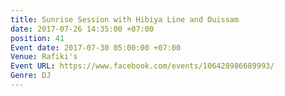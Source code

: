 ```yaml
---
title: Sunrise Session with Hibiya Line and Ouissam
date: 2017-07-26 14:35:00 +07:00
position: 41
Event date: 2017-07-30 05:00:00 +07:00
Venue: Rafiki's
Event URL: https://www.facebook.com/events/106428986689993/
Genre: DJ
---
```


